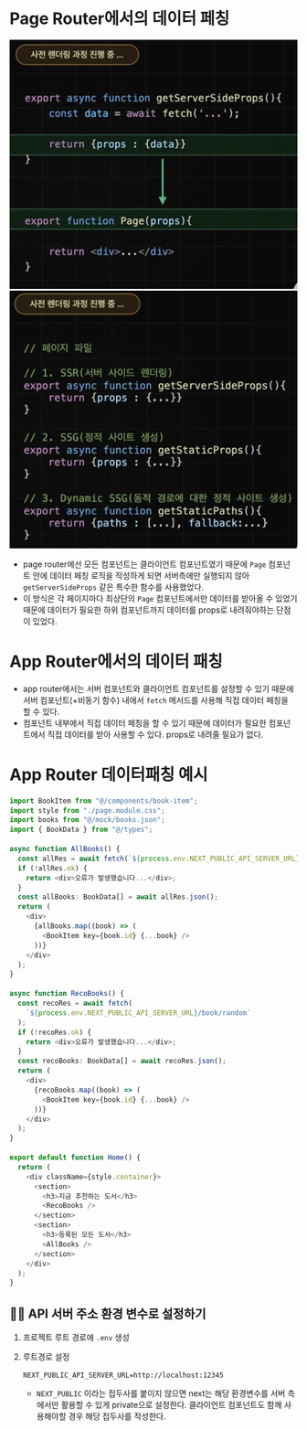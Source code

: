 # Page Router에서의 데이터 페칭

![alt text](4-1_pageRouter_img1.png)
![alt text](4-1_pageRouter_img2.png)

- page router에선 모든 컴포넌트는 클라이언트 컴포넌트였기 때문에 `Page` 컴포넌트 안에 데이터 페칭 로직을 작성하게 되면 서버측에만 실행되지 않아 `getServerSideProps` 같은 특수한 함수를 사용했었다.
- 이 방식은 각 페이지마다 최상단의 `Page` 컴포넌트에서만 데이터를 받아올 수 있었기 때문에 데이터가 필요한 하위 컴포넌트까지 데이터를 props로 내려줘야하는 단점이 있었다.

# App Router에서의 데이터 패칭

- app router에서는 서버 컴포넌트와 클라이언트 컴포넌트를 설정할 수 있기 때문에 서버 컴포넌트(+비동기 함수) 내에서 `fetch` 메서드를 사용해 직접 데이터 페칭을 할 수 있다.
- 컴포넌트 내부에서 직접 데이터 페칭을 할 수 있기 때문에 데이터가 필요한 컴포넌트에서 직접 데이터를 받아 사용할 수 있다. props로 내려줄 필요가 없다.

# App Router 데이터패칭 예시

```ts
import BookItem from "@/components/book-item";
import style from "./page.module.css";
import books from "@/mock/books.json";
import { BookData } from "@/types";

async function AllBooks() {
  const allRes = await fetch(`${process.env.NEXT_PUBLIC_API_SERVER_URL}/book`);
  if (!allRes.ok) {
    return <div>오류가 발생했습니다...</div>;
  }
  const allBooks: BookData[] = await allRes.json();
  return (
    <div>
      {allBooks.map((book) => (
        <BookItem key={book.id} {...book} />
      ))}
    </div>
  );
}

async function RecoBooks() {
  const recoRes = await fetch(
    `${process.env.NEXT_PUBLIC_API_SERVER_URL}/book/random`
  );
  if (!recoRes.ok) {
    return <div>오류가 발생했습니다...</div>;
  }
  const recoBooks: BookData[] = await recoRes.json();
  return (
    <div>
      {recoBooks.map((book) => (
        <BookItem key={book.id} {...book} />
      ))}
    </div>
  );
}

export default function Home() {
  return (
    <div className={style.container}>
      <section>
        <h3>지금 추천하는 도서</h3>
        <RecoBooks />
      </section>
      <section>
        <h3>등록된 모든 도서</h3>
        <AllBooks />
      </section>
    </div>
  );
}
```

## 👩‍🏫 API 서버 주소 환경 변수로 설정하기

1. 프로젝트 루트 경로에 `.env` 생성

2. 루트경로 설정

    ```
    NEXT_PUBLIC_API_SERVER_URL=http://localhost:12345
    ```
    - `NEXT_PUBLIC` 이라는 접두사를 붙이지 않으면 next는 해당 환경변수를 서버 측에서만 활용할 수 있게 private으로 설정한다. 클라이언트 컴포넌트도 함께 사용해야할 경우 해당 접두사를 작성한다.